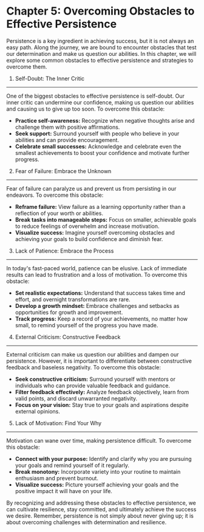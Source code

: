 Chapter 5: Overcoming Obstacles to Effective Persistence
========================================================

Persistence is a key ingredient in achieving success, but it is not always an easy path. Along the journey, we are bound to encounter obstacles that test our determination and make us question our abilities. In this chapter, we will explore some common obstacles to effective persistence and strategies to overcome them.

1. Self-Doubt: The Inner Critic
-------------------------------

One of the biggest obstacles to effective persistence is self-doubt. Our inner critic can undermine our confidence, making us question our abilities and causing us to give up too soon. To overcome this obstacle:

* **Practice self-awareness:** Recognize when negative thoughts arise and challenge them with positive affirmations.
* **Seek support:** Surround yourself with people who believe in your abilities and can provide encouragement.
* **Celebrate small successes:** Acknowledge and celebrate even the smallest achievements to boost your confidence and motivate further progress.

2. Fear of Failure: Embrace the Unknown
---------------------------------------

Fear of failure can paralyze us and prevent us from persisting in our endeavors. To overcome this obstacle:

* **Reframe failure:** View failure as a learning opportunity rather than a reflection of your worth or abilities.
* **Break tasks into manageable steps:** Focus on smaller, achievable goals to reduce feelings of overwhelm and increase motivation.
* **Visualize success:** Imagine yourself overcoming obstacles and achieving your goals to build confidence and diminish fear.

3. Lack of Patience: Embrace the Process
----------------------------------------

In today's fast-paced world, patience can be elusive. Lack of immediate results can lead to frustration and a loss of motivation. To overcome this obstacle:

* **Set realistic expectations:** Understand that success takes time and effort, and overnight transformations are rare.
* **Develop a growth mindset:** Embrace challenges and setbacks as opportunities for growth and improvement.
* **Track progress:** Keep a record of your achievements, no matter how small, to remind yourself of the progress you have made.

4. External Criticism: Constructive Feedback
--------------------------------------------

External criticism can make us question our abilities and dampen our persistence. However, it is important to differentiate between constructive feedback and baseless negativity. To overcome this obstacle:

* **Seek constructive criticism:** Surround yourself with mentors or individuals who can provide valuable feedback and guidance.
* **Filter feedback effectively:** Analyze feedback objectively, learn from valid points, and discard unwarranted negativity.
* **Focus on your vision:** Stay true to your goals and aspirations despite external opinions.

5. Lack of Motivation: Find Your Why
------------------------------------

Motivation can wane over time, making persistence difficult. To overcome this obstacle:

* **Connect with your purpose:** Identify and clarify why you are pursuing your goals and remind yourself of it regularly.
* **Break monotony:** Incorporate variety into your routine to maintain enthusiasm and prevent burnout.
* **Visualize success:** Picture yourself achieving your goals and the positive impact it will have on your life.

By recognizing and addressing these obstacles to effective persistence, we can cultivate resilience, stay committed, and ultimately achieve the success we desire. Remember, persistence is not simply about never giving up; it is about overcoming challenges with determination and resilience.
